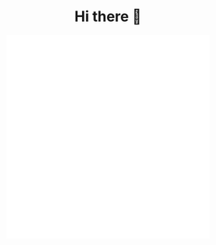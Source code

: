 <h1 align="center"> Hi there 👋</h1> 
<div style="text-align: center;">
    <img src="example.svg" width="400" height="400" alt="css-in-readme">
</div>
